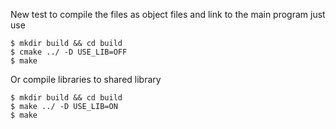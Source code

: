 New test to compile the files as object files and link to the main program just use

	$ mkdir build && cd build
	$ cmake ../ -D USE_LIB=OFF
	$ make

Or compile libraries to shared library

	$ mkdir build && cd build
	$ make ../ -D USE_LIB=ON
	$ make



